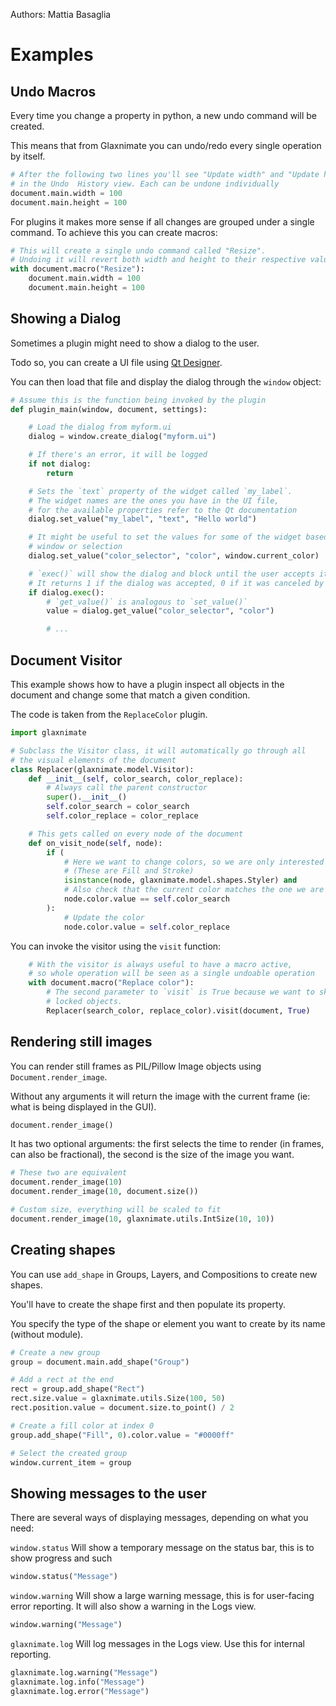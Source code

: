 Authors: Mattia Basaglia

# Examples

## Undo Macros

Every time you change a property in python, a new undo command will be created.

This means that from Glaxnimate you can undo/redo every single operation by itself.

```python
# After the following two lines you'll see "Update width" and "Update height"
# in the Undo  History view. Each can be undone individually
document.main.width = 100
document.main.height = 100
```

For plugins it makes more sense if all changes are grouped under a single command.
To achieve this you can create macros:

```python
# This will create a single undo command called "Resize".
# Undoing it will revert both width and height to their respective values.
with document.macro("Resize"):
    document.main.width = 100
    document.main.height = 100
```

## Showing a Dialog

Sometimes a plugin might need to show a dialog to the user.

Todo so, you can create a UI file using [Qt Designer](https://doc.qt.io/qt-5/qtdesigner-manual.html).

You can then load that file and display the dialog through the `window` object:


```python
# Assume this is the function being invoked by the plugin
def plugin_main(window, document, settings):

    # Load the dialog from myform.ui
    dialog = window.create_dialog("myform.ui")

    # If there's an error, it will be logged
    if not dialog:
        return

    # Sets the `text` property of the widget called `my_label`.
    # The widget names are the ones you have in the UI file,
    # for the available properties refer to the Qt documentation
    dialog.set_value("my_label", "text", "Hello world")

    # It might be useful to set the values for some of the widget based on the
    # window or selection
    dialog.set_value("color_selector", "color", window.current_color)

    # `exec()` will show the dialog and block until the user accepts it or closes it.
    # It returns 1 if the dialog was accepted, 0 if it was canceled by the user
    if dialog.exec():
        # `get_value()` is analogous to `set_value()`
        value = dialog.get_value("color_selector", "color")

        # ...
```

## Document Visitor

This example shows how to have a plugin inspect all objects in the document and
change some that match a given condition.

The code is taken from the `ReplaceColor` plugin.

```python
import glaxnimate

# Subclass the Visitor class, it will automatically go through all
# the visual elements of the document
class Replacer(glaxnimate.model.Visitor):
    def __init__(self, color_search, color_replace):
        # Always call the parent constructor
        super().__init__()
        self.color_search = color_search
        self.color_replace = color_replace

    # This gets called on every node of the document
    def on_visit_node(self, node):
        if (
            # Here we want to change colors, so we are only interested in Styler objects
            # (These are Fill and Stroke)
            isinstance(node, glaxnimate.model.shapes.Styler) and
            # Also check that the current color matches the one we are looking for
            node.color.value == self.color_search
        ):
            # Update the color
            node.color.value = self.color_replace
```

You can invoke the visitor using the `visit` function:

```python
    # With the visitor is always useful to have a macro active,
    # so whole operation will be seen as a single undoable operation
    with document.macro("Replace color"):
        # The second parameter to `visit` is True because we want to skip
        # locked objects.
        Replacer(search_color, replace_color).visit(document, True)
```

## Rendering still images

You can render still frames as PIL/Pillow Image objects using `Document.render_image`.

Without any arguments it will return the image with the current frame
(ie: what is being displayed in the GUI).

```python
document.render_image()
```

It has two optional arguments: the first selects the time to render (in frames, can also be fractional),
the second is the size of the image you want.

```python
# These two are equivalent
document.render_image(10)
document.render_image(10, document.size())

# Custom size, everything will be scaled to fit
document.render_image(10, glaxnimate.utils.IntSize(10, 10))
```

## Creating shapes

You can use `add_shape` in Groups, Layers, and Compositions to create new shapes.

You'll have to create the shape first and then populate its property.

You specify the type of the shape or element you want to create by its name (without module).

```python
# Create a new group
group = document.main.add_shape("Group")

# Add a rect at the end
rect = group.add_shape("Rect")
rect.size.value = glaxnimate.utils.Size(100, 50)
rect.position.value = document.size.to_point() / 2

# Create a fill color at index 0
group.add_shape("Fill", 0).color.value = "#0000ff"

# Select the created group
window.current_item = group
```

## Showing messages to the user

There are several ways of displaying messages, depending on what you need:

`window.status` Will show a temporary message on the status bar, this is to show progress and such

```python
window.status("Message")
```

`window.warning` Will show a large warning message, this is for user-facing error reporting.
It will also show a warning in the Logs view.

```python
window.warning("Message")
```

`glaxnimate.log` Will log messages in the Logs view. Use this for internal reporting.

```python
glaxnimate.log.warning("Message")
glaxnimate.log.info("Message")
glaxnimate.log.error("Message")
```
